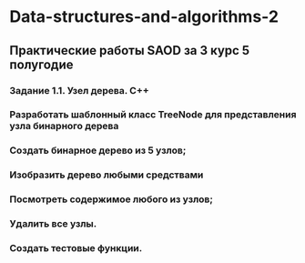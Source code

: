 # Data-structures-and-algorithms-2
## Практические работы SAOD за 3 курс 5 полугодие
### Задание 1.1. Узел дерева. C++
### Разработать шаблонный класс TreeNode для представления узла бинарного дерева
### Создать бинарное дерево из 5 узлов;
### Изобразить дерево любыми средствами
### Посмотреть содержимое любого из узлов;
### Удалить все узлы.
### Создать тестовые функции.
